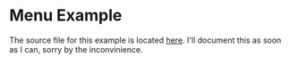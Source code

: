 # Menu Example

The source file for this example is located [here](../2-menu.js). I'll document this as soon as I can, sorry by the inconvinience.